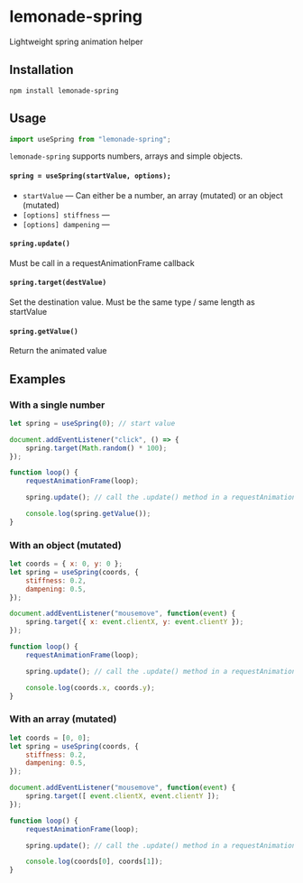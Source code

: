 # lemonade-spring
Lightweight spring animation helper


## Installation

```
npm install lemonade-spring
```

## Usage

```js
import useSpring from "lemonade-spring";
```

`lemonade-spring` supports numbers, arrays and simple objects.

#### `spring = useSpring(startValue, options);`

- `startValue` — Can either be a number, an array (mutated) or an object (mutated)
- `[options] stiffness` — 
- `[options] dampening` — 

#### `spring.update()`
Must be call in a requestAnimationFrame callback
#### `spring.target(destValue)`
Set the destination value. Must be the same type / same length as startValue
#### `spring.getValue()`
Return the animated value

## Examples

### With a single number
```js
let spring = useSpring(0); // start value

document.addEventListener("click", () => {
    spring.target(Math.random() * 100);
});

function loop() {
    requestAnimationFrame(loop);

    spring.update(); // call the .update() method in a requestAnimationFrame callback

    console.log(spring.getValue());
}
```

### With an object (mutated)
```js
let coords = { x: 0, y: 0 };
let spring = useSpring(coords, {
    stiffness: 0.2,
    dampening: 0.5,
});

document.addEventListener("mousemove", function(event) {
    spring.target({ x: event.clientX, y: event.clientY });
});

function loop() {
    requestAnimationFrame(loop);

    spring.update(); // call the .update() method in a requestAnimationFrame callback

    console.log(coords.x, coords.y);
}
```

### With an array (mutated)
```js
let coords = [0, 0];
let spring = useSpring(coords, {
    stiffness: 0.2,
    dampening: 0.5,
});

document.addEventListener("mousemove", function(event) {
    spring.target([ event.clientX, event.clientY ]);
});

function loop() {
    requestAnimationFrame(loop);

    spring.update(); // call the .update() method in a requestAnimationFrame callback

    console.log(coords[0], coords[1]);
}
```

